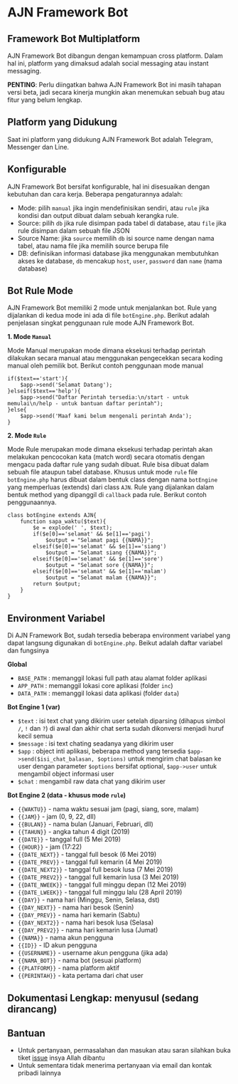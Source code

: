# AJN Framework Bot

## Framework Bot Multiplatform

AJN Framework Bot dibangun dengan kemampuan cross platform. Dalam hal ini, platform yang dimaksud adalah social messaging atau instant messaging.

**PENTING**: Perlu diingatkan bahwa AJN Framework Bot ini masih tahapan versi beta, jadi secara kinerja mungkin akan menemukan sebuah bug atau fitur yang belum lengkap.

## Platform yang Didukung

Saat ini platform yang didukung AJN Framework Bot adalah Telegram, Messenger dan Line.

## Konfigurable

AJN Framework Bot bersifat konfigurable, hal ini disesuaikan dengan kebutuhan dan cara kerja. Beberapa pengaturannya adalah:

* Mode: pilih `manual` jika ingin mendefinisikan sendiri, atau `rule` jika kondisi dan output dibuat dalam sebuah kerangka rule.
* Source: pilih `db` jika rule disimpan pada tabel di database, atau `file` jika rule disimpan dalam sebuah file JSON
* Source Name: jika `source` memilih `db` isi source name dengan nama tabel, atau nama file jika memilih source berupa file
* DB: definisikan informasi database jika menggunakan membutuhkan akses ke database, `db` mencakup `host`, `user`, `password` dan `name` (nama database)

## Bot Rule Mode

AJN Framework Bot memiliki 2 mode untuk menjalankan bot. Rule yang dijalankan di kedua mode ini ada di file `botEngine.php`. Berikut adalah penjelasan singkat penggunaan rule mode AJN Framework Bot.

**1. Mode `Manual`** 

Mode Manual merupakan mode dimana eksekusi terhadap perintah dilakukan secara manual atau menggunakan pengecekkan secara koding manual oleh pemilik bot. Berikut contoh penggunaan mode manual

```
if($text=='start'){
	$app->send('Selamat Datang');
}elseif($text=='help'){
	$app->send("Daftar Perintah tersedia:\n/start - untuk memulai\n/help - untuk bantuan daftar perintah");
}else{
	$app->send('Maaf kami belum mengenali perintah Anda');
}
```

**2. Mode `Rule`**

Mode Rule merupakan mode dimana eksekusi terhadap perintah akan melakukan pencocokan kata (match word) secara otomatis dengan mengacu pada daftar rule yang sudah dibuat. Rule bisa dibuat dalam sebuah file ataupun tabel database. Khusus untuk mode `rule` file `botEngine.php` harus dibuat dalam bentuk class dengan nama `botEngine` yang memperluas (extends) dari class `AJN`. Rule yang dijalankan dalam bentuk method yang dipanggil di `callback` pada rule. Berikut contoh penggunaannya.

```
class botEngine extends AJN{
	function sapa_waktu($text){
		$e = explode(' ', $text);
		if($e[0]=='selamat' && $e[1]=='pagi')
			$output = "Selamat pagi {{NAMA}}";
		elseif($e[0]=='selamat' && $e[1]=='siang')
			$output = "Selamat siang {{NAMA}}";
		elseif($e[0]=='selamat' && $e[1]=='sore')
			$output = "Selamat sore {{NAMA}}";
		elseif($e[0]=='selamat' && $e[1]=='malam')
			$output = "Selamat malam {{NAMA}}";
		return $output;
	}	
}
```

## Environment Variabel

Di AJN Framework Bot, sudah tersedia beberapa environment variabel yang dapat langsung digunakan di `botEngine.php`. Beikut adalah daftar variabel dan fungsinya

**Global**

- `BASE_PATH` : memanggil lokasi full path atau alamat folder aplikasi
- `APP_PATH` : memanggil lokasi core aplikasi (folder `inc`)
- `DATA_PATH` : memanggil lokasi data aplikasi (folder `data`)

**Bot Engine 1 (var)**

- `$text` : isi text chat yang dikirim user setelah diparsing (dihapus simbol `/`, `!` dan `?`) di awal dan akhir chat serta sudah dikonversi menjadi huruf kecil semua
- `$message` : isi text chating seadanya yang dikirim user
- `$app` : object inti aplikasi, beberapa method yang tersedia `$app->send($isi_chat_balasan, $options)` untuk mengirim chat balasan ke user dengan parameter `$options` bersifat optional, `$app->user` untuk mengambil object informasi user
- `$chat` : mengambil raw data chat yang dikirim user

**Bot Engine 2 (data - khusus mode `rule`)**

- `{{WAKTU}}` - nama waktu sesuai jam (pagi, siang, sore, malam)
- `{{JAM}}` - jam (0, 9, 22, dll)
- `{{BULAN}}` - nama bulan (Januari, Februari, dll)
- `{{TAHUN}}` - angka tahun 4 digit (2019)
- `{{DATE}}` - tanggal full (5 Mei 2019)
- `{{HOUR}}` - jam (17:22)
- `{{DATE_NEXT}}` - tanggal full besok (6 Mei 2019)
- `{{DATE_PREV}}` - tanggal full kemarin (4 Mei 2019)
- `{{DATE_NEXT2}}` - tanggal full besok lusa (7 Mei 2019)
- `{{DATE_PREV2}}` - tanggal full kemarin lusa (3 Mei 2019)
- `{{DATE_NWEEK}}` - tanggal full minggu depan (12 Mei 2019)
- `{{DATE_LWEEK}}` - tanggal full minggu lalu (28 April 2019)
- `{{DAY}}` - nama hari (Minggu, Senin, Selasa, dst)
- `{{DAY_NEXT}}` - nama hari besok (Senin)
- `{{DAY_PREV}}` - nama hari kemarin (Sabtu)
- `{{DAY_NEXT2}}` - nama hari besok lusa (Selasa)
- `{{DAY_PREV2}}` - nama hari kemarin lusa (Jumat)
- `{{NAMA}}` - nama akun pengguna
- `{{ID}}` - ID akun pengguna
- `{{USERNAME}}` - username akun pengguna (jika ada)
- `{{NAMA_BOT}}` - nama bot (sesuai platform)
- `{{PLATFORM}}` - nama platform aktif
- `{{PERINTAH}}` - kata pertama dari chat user

## Dokumentasi Lengkap: menyusul (sedang dirancang)

## Bantuan
* Untuk pertanyaan, permasalahan dan masukan atau saran silahkan buka tiket [issue](https://github.com/arijulianto/ajn-framework-bot/issues) insya Allah dibantu
* Untuk sementara tidak menerima pertanyaan via email dan kontak pribadi lainnya
